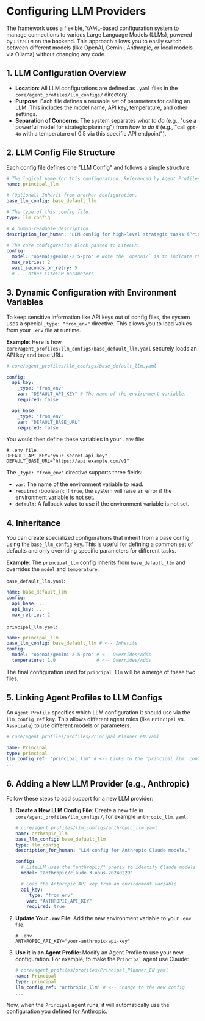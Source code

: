 # Configuring LLM Providers

The framework uses a flexible, YAML-based configuration system to manage connections to various Large Language Models (LLMs), powered by `LiteLLM` on the backend. This approach allows you to easily switch between different models (like OpenAI, Gemini, Anthropic, or local models via Ollama) without changing any code.

## 1. LLM Configuration Overview

*   **Location**: All LLM configurations are defined as `.yaml` files in the `core/agent_profiles/llm_configs/` directory.
*   **Purpose**: Each file defines a reusable set of parameters for calling an LLM. This includes the model name, API key, temperature, and other settings.
*   **Separation of Concerns**: The system separates *what to do* (e.g., "use a powerful model for strategic planning") from *how to do it* (e.g., "call `gpt-4o` with a temperature of 0.5 via this specific API endpoint").

## 2. LLM Config File Structure

Each config file defines one "LLM Config" and follows a simple structure:

```yaml
# The logical name for this configuration. Referenced by Agent Profiles.
name: principal_llm 

# (Optional) Inherit from another configuration.
base_llm_config: base_default_llm 

# The type of this config file.
type: llm_config

# A human-readable description.
description_for_human: "LLM config for high-level strategic tasks (Principal/Partner)."

# The core configuration block passed to LiteLLM.
config:
  model: "openai/gemini-2.5-pro" # Note the `openai/` is to indicate the model is accessed via OpenAI-compatible API. Refer to the LiteLLM documentation for model naming details.
  max_retries: 2
  wait_seconds_on_retry: 5
  # ... other LiteLLM parameters
```

## 3. Dynamic Configuration with Environment Variables

To keep sensitive information like API keys out of config files, the system uses a special `_type: "from_env"` directive. This allows you to load values from your `.env` file at runtime.

**Example**:
Here is how `core/agent_profiles/llm_configs/base_default_llm.yaml` securely loads an API key and base URL:

```yaml
# core/agent_profiles/llm_configs/base_default_llm.yaml

config:
  api_key:
    _type: "from_env"
    var: "DEFAULT_API_KEY" # The name of the environment variable.
    required: false

  api_base:
    _type: "from_env"
    var: "DEFAULT_BASE_URL"
    required: false
```

You would then define these variables in your `.env` file:
```env
# .env file
DEFAULT_API_KEY="your-secret-api-key"
DEFAULT_BASE_URL="https://api.example.com/v1"
```

The `_type: "from_env"` directive supports three fields:
*   `var`: The name of the environment variable to read.
*   `required` (boolean): If `true`, the system will raise an error if the environment variable is not set.
*   `default`: A fallback value to use if the environment variable is not set.

## 4. Inheritance

You can create specialized configurations that inherit from a base config using the `base_llm_config` key. This is useful for defining a common set of defaults and only overriding specific parameters for different tasks.

**Example**:
The `principal_llm` config inherits from `base_default_llm` and overrides the `model` and `temperature`.

`base_default_llm.yaml`:
```yaml
name: base_default_llm
config:
  api_base: ...
  api_key: ...
  max_retries: 2
```

`principal_llm.yaml`:
```yaml
name: principal_llm
base_llm_config: base_default_llm # <-- Inherits
config:
  model: "openai/gemini-2.5-pro" # <-- Overrides/Adds
  temperature: 1.0               # <-- Overrides/Adds
```
The final configuration used for `principal_llm` will be a merge of these two files.

## 5. Linking Agent Profiles to LLM Configs

An `Agent Profile` specifies which LLM configuration it should use via the `llm_config_ref` key. This allows different agent roles (like `Principal` vs. `Associate`) to use different models or parameters.

```yaml
# core/agent_profiles/profiles/Principal_Planner_EN.yaml

name: Principal
type: principal
llm_config_ref: "principal_llm" # <-- Links to the 'principal_llm' config
...
```

## 6. Adding a New LLM Provider (e.g., Anthropic)

Follow these steps to add support for a new LLM provider:

1.  **Create a New LLM Config File**:
    Create a new file in `core/agent_profiles/llm_configs/`, for example `anthropic_llm.yaml`.

    ```yaml
    # core/agent_profiles/llm_configs/anthropic_llm.yaml
    name: anthropic_llm
    base_llm_config: base_default_llm
    type: llm_config
    description_for_human: "LLM config for Anthropic Claude models."

    config:
      # LiteLLM uses the "anthropic/" prefix to identify Claude models
      model: "anthropic/claude-3-opus-20240229"

      # Load the Anthropic API key from an environment variable
      api_key:
        _type: "from_env"
        var: "ANTHROPIC_API_KEY"
        required: true
    ```

2.  **Update Your `.env` File**:
    Add the new environment variable to your `.env` file.
    ```env
    # .env
    ANTHROPIC_API_KEY="your-anthropic-api-key"
    ```

3.  **Use it in an Agent Profile**:
    Modify an Agent Profile to use your new configuration. For example, to make the `Principal` agent use Claude:

    ```yaml
    # core/agent_profiles/profiles/Principal_Planner_EN.yaml
    name: Principal
    type: principal
    llm_config_ref: "anthropic_llm" # <-- Change to the new config
    ...
    ```

Now, when the `Principal` agent runs, it will automatically use the configuration you defined for Anthropic.
